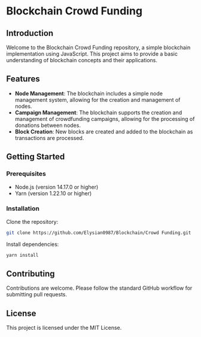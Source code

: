 # Blockchain Crowd Funding

## Introduction
Welcome to the Blockchain Crowd Funding repository, a simple blockchain implementation using JavaScript. This project aims to provide a basic understanding of blockchain concepts and their applications.

## Features
- **Node Management**: The blockchain includes a simple node management system, allowing for the creation and management of nodes.
- **Campaign Management**: The blockchain supports the creation and management of crowdfunding campaigns, allowing for the processing of donations between nodes.
- **Block Creation**: New blocks are created and added to the blockchain as transactions are processed.

## Getting Started

### Prerequisites
- Node.js (version 14.17.0 or higher)
- Yarn (version 1.22.10 or higher)

### Installation

Clone the repository:
```bash
git clone https://github.com/Elysian0987/Blockchain/Crowd Funding.git
```

Install dependencies:
```bash
yarn install
```

## Contributing
Contributions are welcome. Please follow the standard GitHub workflow for submitting pull requests.

## License
This project is licensed under the MIT License.
